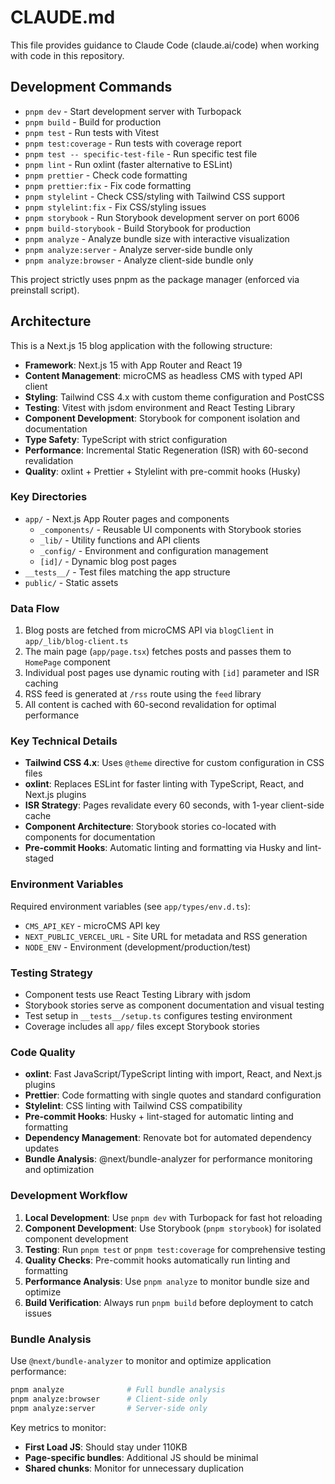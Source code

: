 # CLAUDE.md

This file provides guidance to Claude Code (claude.ai/code) when working with code in this repository.

## Development Commands

- `pnpm dev` - Start development server with Turbopack
- `pnpm build` - Build for production
- `pnpm test` - Run tests with Vitest
- `pnpm test:coverage` - Run tests with coverage report
- `pnpm test -- specific-test-file` - Run specific test file
- `pnpm lint` - Run oxlint (faster alternative to ESLint)
- `pnpm prettier` - Check code formatting
- `pnpm prettier:fix` - Fix code formatting
- `pnpm stylelint` - Check CSS/styling with Tailwind CSS support
- `pnpm stylelint:fix` - Fix CSS/styling issues
- `pnpm storybook` - Run Storybook development server on port 6006
- `pnpm build-storybook` - Build Storybook for production
- `pnpm analyze` - Analyze bundle size with interactive visualization
- `pnpm analyze:server` - Analyze server-side bundle only
- `pnpm analyze:browser` - Analyze client-side bundle only

This project strictly uses pnpm as the package manager (enforced via preinstall script).

## Architecture

This is a Next.js 15 blog application with the following structure:

- **Framework**: Next.js 15 with App Router and React 19
- **Content Management**: microCMS as headless CMS with typed API client
- **Styling**: Tailwind CSS 4.x with custom theme configuration and PostCSS
- **Testing**: Vitest with jsdom environment and React Testing Library
- **Component Development**: Storybook for component isolation and documentation
- **Type Safety**: TypeScript with strict configuration
- **Performance**: Incremental Static Regeneration (ISR) with 60-second revalidation
- **Quality**: oxlint + Prettier + Stylelint with pre-commit hooks (Husky)

### Key Directories

- `app/` - Next.js App Router pages and components
  - `_components/` - Reusable UI components with Storybook stories
  - `_lib/` - Utility functions and API clients
  - `_config/` - Environment and configuration management
  - `[id]/` - Dynamic blog post pages
- `__tests__/` - Test files matching the app structure
- `public/` - Static assets

### Data Flow

1. Blog posts are fetched from microCMS API via `blogClient` in `app/_lib/blog-client.ts`
2. The main page (`app/page.tsx`) fetches posts and passes them to `HomePage` component
3. Individual post pages use dynamic routing with `[id]` parameter and ISR caching
4. RSS feed is generated at `/rss` route using the `feed` library
5. All content is cached with 60-second revalidation for optimal performance

### Key Technical Details

- **Tailwind CSS 4.x**: Uses `@theme` directive for custom configuration in CSS files
- **oxlint**: Replaces ESLint for faster linting with TypeScript, React, and Next.js plugins
- **ISR Strategy**: Pages revalidate every 60 seconds, with 1-year client-side cache
- **Component Architecture**: Storybook stories co-located with components for documentation
- **Pre-commit Hooks**: Automatic linting and formatting via Husky and lint-staged

### Environment Variables

Required environment variables (see `app/types/env.d.ts`):

- `CMS_API_KEY` - microCMS API key
- `NEXT_PUBLIC_VERCEL_URL` - Site URL for metadata and RSS generation
- `NODE_ENV` - Environment (development/production/test)

### Testing Strategy

- Component tests use React Testing Library with jsdom
- Storybook stories serve as component documentation and visual testing
- Test setup in `__tests__/setup.ts` configures testing environment
- Coverage includes all `app/` files except Storybook stories

### Code Quality

- **oxlint**: Fast JavaScript/TypeScript linting with import, React, and Next.js plugins
- **Prettier**: Code formatting with single quotes and standard configuration
- **Stylelint**: CSS linting with Tailwind CSS compatibility
- **Pre-commit Hooks**: Husky + lint-staged for automatic linting and formatting
- **Dependency Management**: Renovate bot for automated dependency updates
- **Bundle Analysis**: @next/bundle-analyzer for performance monitoring and optimization

### Development Workflow

1. **Local Development**: Use `pnpm dev` with Turbopack for fast hot reloading
2. **Component Development**: Use Storybook (`pnpm storybook`) for isolated component development
3. **Testing**: Run `pnpm test` or `pnpm test:coverage` for comprehensive testing
4. **Quality Checks**: Pre-commit hooks automatically run linting and formatting
5. **Performance Analysis**: Use `pnpm analyze` to monitor bundle size and optimize
6. **Build Verification**: Always run `pnpm build` before deployment to catch issues

### Bundle Analysis

Use `@next/bundle-analyzer` to monitor and optimize application performance:

```bash
pnpm analyze              # Full bundle analysis
pnpm analyze:browser      # Client-side only
pnpm analyze:server       # Server-side only
```

Key metrics to monitor:

- **First Load JS**: Should stay under 110KB
- **Page-specific bundles**: Additional JS should be minimal
- **Shared chunks**: Monitor for unnecessary duplication
